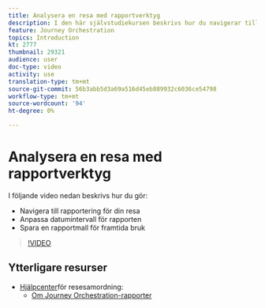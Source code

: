 ```yaml
---
title: Analysera en resa med rapportverktyg
description: I den här självstudiekursen beskrivs hur du navigerar till rapportering för din resa, hur du anpassar datumintervall för din rapport och hur du sparar en rapportmall för framtida bruk.
feature: Journey Orchestration
topics: Introduction
kt: 2777
thumbnail: 29321
audience: user
doc-type: video
activity: use
translation-type: tm+mt
source-git-commit: 56b3abb5d3a69a516d45eb889932c6036ce54798
workflow-type: tm+mt
source-wordcount: '94'
ht-degree: 0%

---
```



# Analysera en resa med rapportverktyg

I följande video nedan beskrivs hur du gör:

* Navigera till rapportering för din resa
* Anpassa datumintervall för rapporten
* Spara en rapportmall för framtida bruk

>[!VIDEO](https://video.tv.adobe.com/v/29321?quality=12)

## Ytterligare resurser

* [Hjälpcenter](https://docs.adobe.com/content/help/en/journeys/using/journey-orchestration-home.html)för resesamordning:
   * [Om Journey Orchestration-rapporter](https://docs.adobe.com/content/help/en/journeys/using/journey-reports/about-journey-reports.html)
